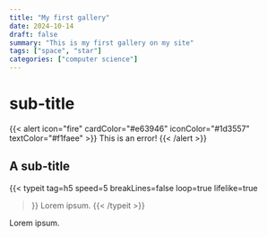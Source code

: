 ```yaml
---
title: "My first gallery"
date: 2024-10-14
draft: false
summary: "This is my first gallery on my site"
tags: ["space", "star"]
categories: ["computer science"]
---
```


# sub-title

{{< alert icon="fire" cardColor="#e63946" iconColor="#1d3557" textColor="#f1faee" >}}
This is an error!
{{< /alert >}}

## A sub-title

{{< typeit 
  tag=h5
  speed=5
  breakLines=false
  loop=true
  lifelike=true
>}}
Lorem ipsum.
{{< /typeit >}}

Lorem ipsum.
